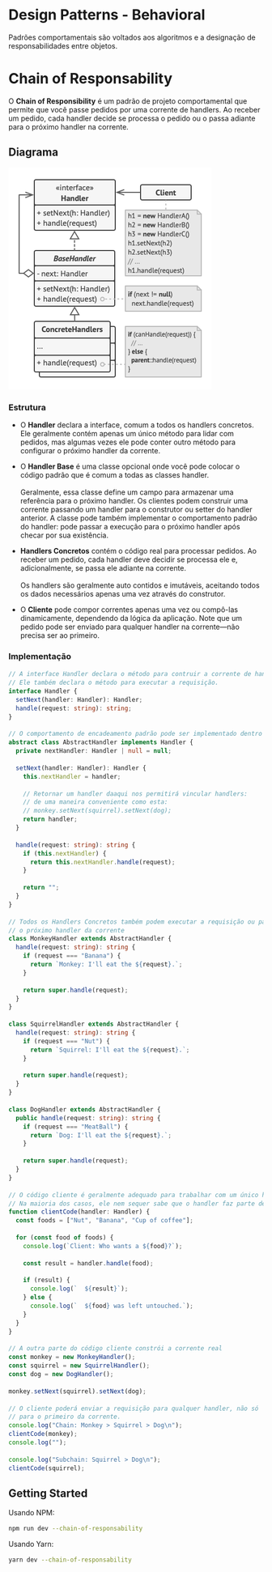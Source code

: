 # Design Patterns - Behavioral

Padrões comportamentais são voltados aos algoritmos e a designação de responsabilidades entre objetos.

# Chain of Responsability

O **Chain of Responsibility** é um padrão de projeto comportamental que permite que você passe pedidos por uma corrente de handlers. Ao receber um pedido, cada handler decide se processa o pedido ou o passa adiante para o próximo handler na corrente.

## Diagrama

<img src="public/images/chain-of-responsability-diagram.png" />

### Estrutura

- O **Handler** declara a interface, comum a todos os handlers concretos. Ele geralmente contém apenas um único método para lidar com pedidos, mas algumas vezes ele pode conter outro método para configurar o próximo handler da corrente.

- O **Handler Base** é uma classe opcional onde você pode colocar o código padrão que é comum a todas as classes handler.<br><br>Geralmente, essa classe define um campo para armazenar uma referência para o próximo handler. Os clientes podem construir uma corrente passando um handler para o construtor ou setter do handler anterior. A classe pode também implementar o comportamento padrão do handler: pode passar a execução para o próximo handler após checar por sua existência.

- **Handlers Concretos** contém o código real para processar pedidos. Ao receber um pedido, cada handler deve decidir se processa ele e, adicionalmente, se passa ele adiante na corrente.<br><br>Os handlers são geralmente auto contidos e imutáveis, aceitando todos os dados necessários apenas uma vez através do construtor.

- O **Cliente** pode compor correntes apenas uma vez ou compô-las dinamicamente, dependendo da lógica da aplicação. Note que um pedido pode ser enviado para qualquer handler na corrente—não precisa ser ao primeiro.

### Implementação

```ts
// A interface Handler declara o método para contruir a corrente de handlers.
// Ele também declara o método para executar a requisição.
interface Handler {
  setNext(handler: Handler): Handler;
  handle(request: string): string;
}

// O comportamento de encadeamento padrão pode ser implementado dentro de uma classe handler base
abstract class AbstractHandler implements Handler {
  private nextHandler: Handler | null = null;

  setNext(handler: Handler): Handler {
    this.nextHandler = handler;

    // Retornar um handler daaqui nos permitirá vincular handlers:
    // de uma maneira conveniente como esta:
    // monkey.setNext(squirrel).setNext(dog);
    return handler;
  }

  handle(request: string): string {
    if (this.nextHandler) {
      return this.nextHandler.handle(request);
    }

    return "";
  }
}

// Todos os Handlers Concretos também podem executar a requisição ou passá-la para
// o próximo handler da corrente
class MonkeyHandler extends AbstractHandler {
  handle(request: string): string {
    if (request === "Banana") {
      return `Monkey: I'll eat the ${request}.`;
    }

    return super.handle(request);
  }
}

class SquirrelHandler extends AbstractHandler {
  handle(request: string): string {
    if (request === "Nut") {
      return `Squirrel: I'll eat the ${request}.`;
    }

    return super.handle(request);
  }
}

class DogHandler extends AbstractHandler {
  public handle(request: string): string {
    if (request === "MeatBall") {
      return `Dog: I'll eat the ${request}.`;
    }

    return super.handle(request);
  }
}

// O código cliente é geralmente adequado para trabalhar com um único handler.
// Na maioria dos casos, ele nem sequer sabe que o handler faz parte de uma corrente
function clientCode(handler: Handler) {
  const foods = ["Nut", "Banana", "Cup of coffee"];

  for (const food of foods) {
    console.log(`Client: Who wants a ${food}?`);

    const result = handler.handle(food);

    if (result) {
      console.log(`  ${result}`);
    } else {
      console.log(`  ${food} was left untouched.`);
    }
  }
}

// A outra parte do código cliente constrói a corrente real
const monkey = new MonkeyHandler();
const squirrel = new SquirrelHandler();
const dog = new DogHandler();

monkey.setNext(squirrel).setNext(dog);

// O cliente poderá enviar a requisição para qualquer handler, não só
// para o primeiro da corrente.
console.log("Chain: Monkey > Squirrel > Dog\n");
clientCode(monkey);
console.log("");

console.log("Subchain: Squirrel > Dog\n");
clientCode(squirrel);
```

## Getting Started

Usando NPM:

```bash
npm run dev --chain-of-responsability
```

Usando Yarn:

```bash
yarn dev --chain-of-responsability
```

